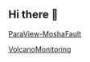 ## Hi there 👋

<!--
**gleonar791-netizen/gleonar791-netizen** is a ✨ _special_ ✨ repository because its `README.md` (this file) appears on your GitHub profile.

Here are some ideas to get you started:

- 🔭 I’m currently working on getting my MLIS degree and making a wedding cake for a friend.
- 🌱 I’m currently learning all about how to create and preserve data.
- 👯 I’m looking to collaborate on ...
- 🤔 I’m looking for help with ...
- 💬 Ask me about speech or language disorders; I used to be a speech-language pathologist!
- 📫 How to reach me: ...
- 😄 Pronouns: she/her
- ⚡ Fun fact: Sloths are actually very good swimmers!
-->
[ParaView-MoshaFault](https://github.com/AlexeyPechnikov/ParaView-MoshaFault/tree/master)

[VolcanoMonitoring](https://github.com/falkamelung/falkamelung.github.io)
